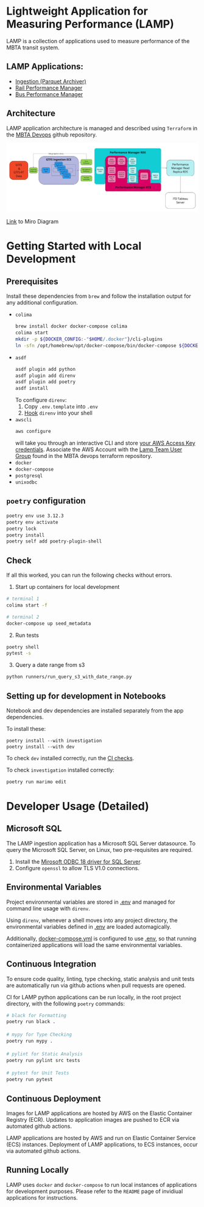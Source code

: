 # Lightweight Application for Measuring Performance (LAMP)
LAMP is a collection of applications used to measure performance of the MBTA transit system.

## LAMP Applications:
* [Ingestion (Parquet Archiver)](src/lamp_py/ingestion/README.md)
* [Rail Performance Manager](src/lamp_py/performance_manager/README.md)
* [Bus Performance Manager](src/lamp_py/bus_performance_manager/README.md)

## Architecture

LAMP application architecture is managed and described using `Terraform` in the [MBTA Devops](https://github.com/mbta/devops) github repository. 

![Architecture Diagram](./architecture.jpg)

[Link](https://miro.com/app/board/uXjVOzXKW9s=/?share_link_id=356679616715) to Miro Diagram

# Getting Started with Local Development
## Prerequisites
Install these dependencies from `brew` and follow the installation output for any additional configuration.
- `colima`
    ```zsh
    brew install docker docker-compose colima
    colima start
    mkdir -p ${DOCKER_CONFIG:-"$HOME/.docker"}/cli-plugins
    ln -sfn /opt/homebrew/opt/docker-compose/bin/docker-compose ${DOCKER_CONFIG:-"$HOME/.docker"}/cli-plugins/docker-compose
    ```
- `asdf`
    ```zsh
    asdf plugin add python
    asdf plugin add direnv
    asdf plugin add poetry
    asdf install
    ```
    To configure `direnv`:
    1. Copy `.env.template` into `.env`
    2. [Hook](https://direnv.net/docs/hook.html) `direnv` into your shell
- `awscli`
    ```zsh
    aws configure
    ```
    will take you through an interactive CLI and store [your AWS Access Key credentials](https://docs.aws.amazon.com/IAM/latest/UserGuide/access-key-self-managed.html#Using_CreateAccessKey).
    Associate the AWS Account with the [Lamp Team User Group](https://github.com/mbta/devops/blob/627ab870f51b4bb9967f0f45efaee679e4a7d195/terraform/restricted/iam-user-groups.tf#L204-L213) found in the MBTA devops terraform repository.
- `docker`
- `docker-compose`
- `postgresql`
- `unixodbc`

## `poetry` configuration
```zsh
poetry env use 3.12.3
poetry env activate  
poetry lock
poetry install
poetry self add poetry-plugin-shell
```

## Check
If all this worked, you can run the following checks without errors.

1. Start up containers for local development
```zsh
# terminal 1
colima start -f
```
```zsh
# terminal 2
docker-compose up seed_metadata
```

2. Run tests
```zsh
poetry shell
pytest -s
```

3. Query a date range from s3
```zsh
python runners/run_query_s3_with_date_range.py
```

## Setting up for development in Notebooks

Notebook and dev dependencies are installed separately from the app dependencies. 

To install these:

```
poetry install --with investigation
poetry install --with dev
```

To check `dev` installed correctly, run the [CI checks](#continuous-integration).

To check `investigation` installed correctly:

```sh 
poetry run marimo edit 
```

# Developer Usage (Detailed)

## Microsoft SQL

The LAMP ingestion application has a Microsoft SQL Server datasource. To query the Microsoft SQL Server, on Linux, two pre-requisites are required.

1. Install the [Mirosoft ODBC 18 driver for SQL Server](https://learn.microsoft.com/en-us/sql/connect/odbc/linux-mac/installing-the-microsoft-odbc-driver-for-sql-server).
2. Configure `openssl` to allow TLS V1.0 connections.

## Environmental Variables

Project environmental variables are stored in [.env](.env) and managed for command line usage with `direnv`.

Using `direnv`, whenever a shell moves into any project directory, the environmental variables defined in [.env](.env) are loaded automagically. 

Additionally, [docker-compose.yml](docker-compose.yml) is configured to use [.env](.env), so that running containerized applications will load the same environmental variables.

## Continuous Integration

To ensure code quality, linting, type checking, static analysis and unit tests are automatically run via github actions when pull requests are opened. 

CI for LAMP python applications can be run locally, in the root project directory, with the following `poetry` commands:
```sh
# black for Formatting
poetry run black .

# mypy for Type Checking
poetry run mypy .

# pylint for Static Analysis
poetry run pylint src tests

# pytest for Unit Tests
poetry run pytest
```

## Continuous Deployment

Images for LAMP applications are hosted by AWS on the Elastic Container Registry (ECR). Updates to application images are pushed to ECR via automated github actions. 

LAMP applications are hosted by AWS and run on Elastic Container Service (ECS) instances. Deployment of LAMP applications, to ECS instances, occur via automated github actions.

## Running Locally

LAMP uses `docker` and `docker-compose` to run local instances of applications for development purposes. Please refer to the `README` page of invidiual applications for instructions. 

